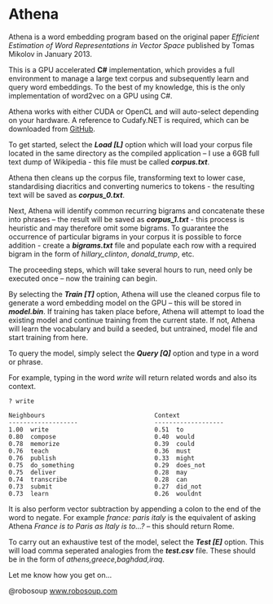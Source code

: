 # Athena

Athena is a word embedding program based on the original paper *Efficient Estimation of Word Representations in Vector Space* published by Tomas Mikolov in January 2013.

This is a GPU accelerated **C#** implementation, which provides a full environment to manage a large text corpus and subsequently learn and query word embeddings. To the best of my knowledge, this is the only implementation of word2vec on a GPU using C#.

Athena works with either CUDA or OpenCL and will auto-select depending on your hardware. A reference to Cudafy.NET is required, which can be downloaded from [GitHub](https://github.com/svn2github/cudafy).  

To get started, select the ***Load [L]*** option which will load your corpus file located in the same directory as the compiled application – I use a 6GB full text dump of Wikipedia - this file must be called ***corpus.txt***.

Athena then cleans up the corpus file, transforming text to lower case, standardising diacritics and converting numerics to tokens - the resulting text will be saved as ***corpus_0.txt***.

Next, Athena will identify common recurring bigrams and concatenate these into phrases – the result will be saved as ***corpus_1.txt*** - this process is heuristic and may therefore omit some bigrams. To guarantee the occurrence of particular bigrams in your corpus it is possible to force addition - create a ***bigrams.txt*** file and populate each row with a required bigram in the form of *hillary_clinton*, *donald_trump*, etc.

The proceeding steps, which will take several hours to run, need only be executed once – now the training can begin.

By selecting the ***Train [T]*** option, Athena will use the cleaned corpus file to generate a word embedding model on the GPU – this will be stored in ***model.bin***. If training has taken place before, Athena will attempt to load the existing model and continue training from the current state.  If not, Athena will learn the vocabulary and build a seeded, but untrained, model file and start training from here.

To query the model, simply select the ***Query [Q]*** option and type in a word or phrase.

For example, typing in the word *write* will return related words and also its context.

```
? write

Neighbours                              Context
-------------------                     -------------------
1.00  write                             0.51  to
0.80  compose                           0.40  would
0.78  memorize                          0.39  could
0.76  teach                             0.36  must
0.76  publish                           0.33  might
0.75  do_something                      0.29  does_not
0.75  deliver                           0.28  may
0.74  transcribe                        0.28  can
0.73  submit                            0.27  did_not
0.73  learn                             0.26  wouldnt
```

It is also perform vector subtraction by appending a colon to the end of the word to negate. For example *france: paris italy* is the equivalent of asking Athena *France is to Paris as Italy is to...?* – this should return Rome.

To carry out an exhaustive test of the model, select the ***Test [E]*** option. This will load comma seperated analogies from the ***test.csv*** file. These should be in the form of *athens,greece,baghdad,iraq*.

Let me know how you get on...

@robosoup
www.robosoup.com
